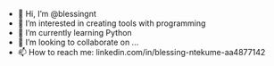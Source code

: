 - 👋 Hi, I’m @blessingnt
- 👀 I’m interested in creating tools with programming
- 🌱 I’m currently learning Python
- 💞️ I’m looking to collaborate on ...
- 📫 How to reach me: linkedin.com/in/blessing-ntekume-aa4877142

<!---
blessingnt/blessingnt is a ✨ special ✨ repository because its `README.md` (this file) appears on your GitHub profile.
You can click the Preview link to take a look at your changes.
--->
